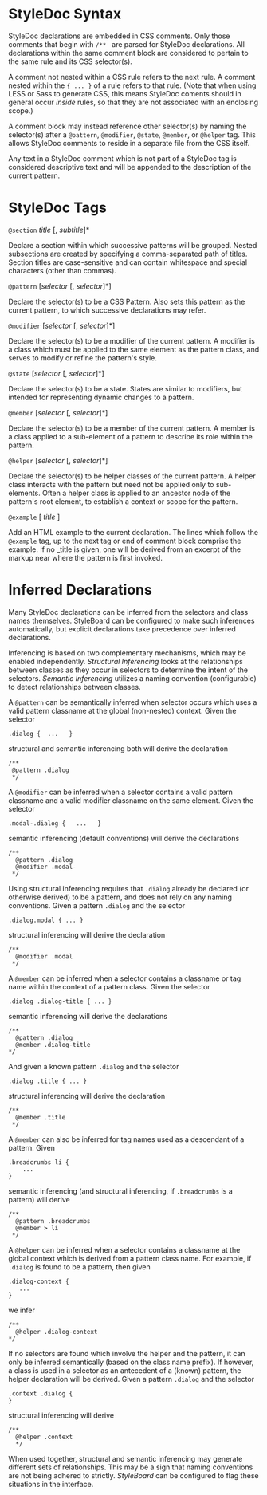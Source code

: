 StyleDoc Syntax
====

StyleDoc declarations are embedded in CSS comments.  Only those comments that begin with `/** ` are parsed for StyleDoc declarations.  All declarations within the same comment block are considered to pertain to the same rule and its CSS selector(s).

A comment not nested within a CSS rule refers to the next rule.  A comment nested within the `{ ... }` of a rule refers to that rule.  (Note that when using LESS or Sass to generate CSS, this means StyleDoc coments should in general occur _inside_ rules, so that they are not associated with an enclosing scope.)

A comment block may instead reference other selector(s) by naming the selector(s) after a `@pattern`, `@modifier`, `@state`, `@member`, or `@helper` tag.  This allows StyleDoc comments to reside in a separate file from the CSS itself.

Any text in a StyleDoc comment which is not part of a StyleDoc tag is considered descriptive text and will be appended to the description of the current pattern.


StyleDoc Tags
====

`@section`  _title_ [, _subtitle_]*

Declare a section within which successive patterns will be grouped.  Nested subsections are created by specifying a comma-separated path of titles.  Section titles are case-sensitive and can contain whitespace and special characters (other than commas).

`@pattern` [_selector_ [, _selector_]*]

Declare the selector(s) to be a CSS Pattern.  Also sets this pattern as the current pattern, to which successive declarations may refer. 

`@modifier` [_selector_ [, _selector_]*]

Declare the selector(s) to be a modifier of the current pattern.  A modifier is a class which must be applied to the same element as the pattern class, and serves to modify or refine the pattern's style.

`@state` [_selector_ [, _selector_]*]

Declare the selector(s) to be a state.  States are similar to modifiers, but intended for representing dynamic changes to a pattern.

`@member` [_selector_ [, _selector_]*]

Declare the selector(s) to be a member of the current pattern.  A member is a class applied to a sub-element of a pattern to describe its role within the pattern.

`@helper` [_selector_ [, _selector_]*]

Declare the selector(s) to be helper classes of the current pattern.  A helper class interacts with the pattern but need not be applied only to sub-elements.   Often a helper class is applied to an ancestor node of the pattern's root element, to establish a context or scope for the pattern.

`@example` [ _title_ ]

Add an HTML example to the current declaration.  The lines which follow the `@example` tag, up to the next tag or end of comment block comprise the example.  If no _title is given, one will be derived from an excerpt of the markup near where the pattern is first invoked.


Inferred Declarations
====

Many StyleDoc declarations can be inferred from the selectors and class names themselves.  StyleBoard can be configured to make such inferences automatically, but explicit declarations take precedence over inferred declarations.

Inferencing is based on two complementary mechanisms, which may be enabled independently.  _Structural Inferencing_ looks at the relationships between classes as they occur in selectors to determine the intent of the selectors.  _Semantic Inferencing_ utilizes a naming convention (configurable) to detect relationships between classes.

A `@pattern` can be semantically inferred when selector occurs which uses a valid pattern classname at the global (non-nested) context.  Given the selector

    .dialog {  ...   }
    
structural and semantic inferencing both will derive the declaration

    /**
     @pattern .dialog
     */    

A `@modifier` can be inferred when a selector contains a valid pattern classname and a valid modifier classname on the same element.  Given the selector

    .modal-.dialog {   ...   }

semantic inferencing (default conventions) will derive the declarations

    /**
      @pattern .dialog
      @modifier .modal- 
     */
    
Using structural inferencing requires that `.dialog` already be declared (or otherwise derived) to be a pattern, and does not rely on any naming conventions.  Given a pattern `.dialog` and the selector

    .dialog.modal { ... }
    
structural inferencing will derive the declaration 

    /**
      @modifier .modal
     */
        
A  `@member` can be inferred when a selector contains a classname or tag name within the context of a pattern class.  Given the selector

    .dialog .dialog-title { ... }

semantic inferencing will derive the declarations

    /**
      @pattern .dialog
      @member .dialog-title
    */
    
And given a known pattern `.dialog` and the selector

    .dialog .title { ... }
    
structural inferencing will derive the declaration

    /**
      @member .title
     */    

A `@member` can also be inferred for tag names used as a descendant of a pattern.  Given

    .breadcrumbs li {
        ...
    }
    
semantic inferencing (and structural inferencing, if `.breadcrumbs` is a pattern) will derive
    
    /**
      @pattern .breadcrumbs
      @member > li
     */

A `@helper` can be inferred when a selector contains a classname at the global context which is derived from a pattern class name.  For example, if `.dialog` is found to be a pattern, then given

    .dialog-context {
       ...
    }

we infer

    /**
      @helper .dialog-context
    */
   
If no selectors are found which involve the helper and the pattern, it can only be inferred semantically (based on the class name prefix).  If however, a class is used in a selector as an antecedent of a (known) pattern, the helper declaration will be derived.  Given a pattern `.dialog` and the selector

    .context .dialog {
    }
    
structural inferencing will derive

    /**
      @helper .context
      */
      
When used together, structural and semantic inferencing may generate different sets of relationships.  This may be a sign that naming conventions are not being adhered to strictly.  *StyleBoard* can be configured to flag these situations in the interface. 



